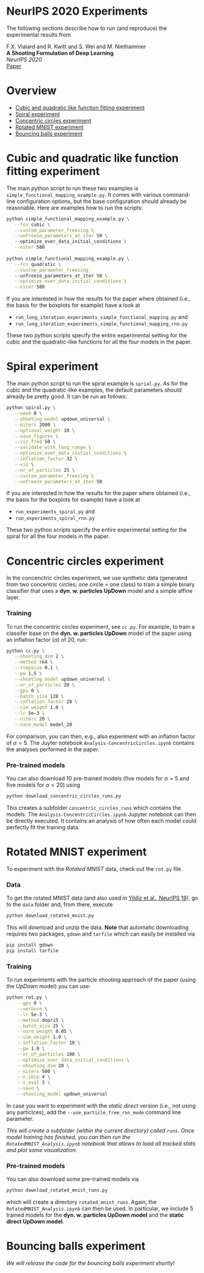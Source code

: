 # NeurIPS 2020 Experiments

The following sections describe how to run (and reproduce) the experimental results from 

F.X. Vialard and R. Kwitt and S. Wei and M. Niethammer         
**A Shooting Formulation of Deep Learning**    
*NeurIPS 2020*    
[Paper](https://proceedings.neurips.cc//paper/2020/file/89562dccfeb1d0394b9ae7e09544dc70-Paper.pdf)

# Overview

* [Cubic and quadratic like function fitting experiment](#cubic-and-quadratic-like-function-fitting-experiment)
* [Spiral experiment](#spiral-experiment)
* [Concentric circles experiment](#concentric-circles-experiment)
* [Rotated MNIST experiment](#rotated-mnist-experiment)
* [Bouncing balls experiment](#bouncing-balls-experiment)

# Cubic and quadratic like function fitting experiment

The main python script to run these two examples is `simple_functional_mapping_example.py`. It comes with various command-line 
configuration options, but the base configuration should already be reasonable. Here are examples how to run the scripts:

```bash
python simple_functional_mapping_example.py \
   --fcn cubic \
   --custom_parameter_freezing \
   --unfreeze_parameters_at_iter 50 \ 
   --optimize_over_data_initial_conditions \
   --niter 500
      
python simple_functional_mapping_example.py \
   --fcn quadratic \
   --custom_parameter_freezing 
   --unfreeze_parameters_at_iter 50 \
   --optimize_over_data_initial_conditions \
   --niter 500
``` 

If you are interested in how the results for the paper where obtained (i.e., the basis for the boxplots for example) have a look
at

- `run_long_iteration_experiments_simple_functional_mapping.py` and
- `run_long_iteration_experiments_simple_functional_mapping_rnn.py`

These two python scripts specify the entire experimental setting for the cubic and the quadratic-like functions for 
all the four models in the paper.

# Spiral experiment

The main python script to run the spiral example is `sprial.py`. As for the cubic and the quadratic-like
examples, the default parameters should already be pretty good. It can be run as follows:

```bash
python spiral.py \
   --seed 0 \
   --shooting_model updown_universal \
   --niters 2000 \
   --optional_weight 10 \
   --save_figures \
   --viz_freq 50 \
   --validate_with_long_range \
   --optimize_over_data_initial_conditions \
   --inflation_factor 32 \
   --viz \
   --nr_of_particles 25 \
   --custom_parameter_freezing \
   --unfreeze_parameters_at_iter 50
```

If you are interested in how the results for the paper where obtained (i.e., the basis for the boxplots for example) have a look
at

- `run_experiments_spiral.py` and
- `run_experiments_spiral_rnn.py`
 
These two python scripts specify the entire experimental setting for the spiral for all the four models in the paper.


# Concentric circles experiment

In the concenctric circles experiment, we use synthetic data (generated from two concentric circles; one circle = one class) to train a simple binary classifier that uses a  **dyn. w. particles UpDown** model and a simple affine layer.

### Training

To run the concentric circles experiment, see `cc.py`. For example, to train a classifer base on the **dyn. w. particles UpDown** model of the paper using an inflation factor ($\alpha$) of 20, run:

```bash
python cc.py \
   --shooting_dim 2 \
   --method rk4 \
   --stepsize 0.1 \
   --pw 1.5 \
   --shooting_model updown_universal \
   --nr_of_particles 20 \
   --gpu 0 \
   --batch_size 128 \
   --inflation_factor 20 \
   --sim_weight 1.0 \
   --lr 5e-3 \
   --niters 20 \
   --save_model model_20
```

For comparison, you can then, e.g., also experiment with an inflation factor of $\alpha=5$. The Juyter notebook `Analysis-ConcentricCircles.ipynb` contains the analyses performed in the paper.

### Pre-trained models

You can also download 10 pre-trained models (five models for $\alpha=5$ and five models for $\alpha=20$) using

```bash
python download_concentric_circles_runs.py
```

This creates a subfolder `concentric_circles_runs` which contains the models. The `Analysis-ConcentricCircles.ipynb` Jupyter notebook can then be directly executed. It contains an analysis of how often each model could perfectly fit the training data.

# Rotated MNIST experiment

To experiment with the *Rotated MNIST* data, check out the `rot.py` file.

### Data

To get the rotated MNIST data (and also used in [Yildiz et al., NeurIPS 19](https://papers.nips.cc/paper/2019/hash/99a401435dcb65c4008d3ad22c8cdad0-Abstract.html)), go to the `data` folder and, from there, execute 

```bash
python download_rotated_mnist.py
```

This will download and unzip the data. **Note** that automatic downloading requires two packages, `gdown` and `tarfile` which can easily be installed via

```bash
pip install gdown
pip install tarfile
```

### Training

To run experiments with the particle shooting approach of the paper (using the *UpDown* model) you can use:

```bash
python rot.py \
    --gpu 0 \
    --verbose \
    --lr 5e-3 \
    --method dopri5 \
    --batch_size 25 \
    --norm_weight 0.05 \
    --sim_weight 1.0 \
    --inflation_factor 10 \
    --pw 1.0 \
    --nr_of_particles 100 \
    --optimize_over_data_initial_conditions \
    --shooting_dim 20 \
    --niters 500 \
    --n_skip 4 \
    --i_eval 3 \
    --save \
    --shooting_model updown_universal
```

In case you want to experiment with the *static direct* version (i.e., not using any particlces), add the `--use_particle_free_rnn_mode` command line parameter.

*This will create a subfolder (within the current directory) called `runs`. Once model training has finished, you can then run the `RotatedMNIST_Analysis.ipynb` notebook that allows to load all tracked stats and plot some visualization.*

### Pre-trained models

You can also download some pre-trained models via 

```bash
python download_rotated_mnist_runs.py
```

which will create a directory `rotated_mnist_runs`. Again, the `RotatedMNIST_Analysis.ipynb` can then be used. In particular, we include 5 trained models for the **dyn. w. particles UpDown model** and the **static direct UpDown model**. 

# Bouncing balls experiment

*We will release the code for the bouncing balls experiment shortly!*





